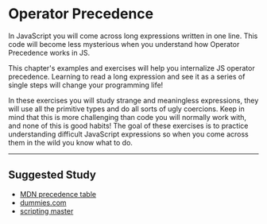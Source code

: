 # Operator Precedence

In JavaScript you will come across long expressions written in one line. This
code will become less mysterious when you understand how Operator Precedence
works in JS.

This chapter's examples and exercises will help you internalize JS operator
precedence. Learning to read a long expression and see it as a series of single
steps will change your programming life!

In these exercises you will study strange and meaningless expressions, they will
use all the primitive types and do all sorts of ugly coercions. Keep in mind
that this is more challenging than code you will normally work with, and none of
this is good habits! The goal of these exercises is to practice understanding
difficult JavaScript expressions so when you come across them in the wild you
know what to do.

---

## Suggested Study

- [MDN precedence table](https://developer.mozilla.org/en-US/docs/Web/JavaScript/Reference/Operators/Operator_Precedence)
- [dummies.com](https://www.dummies.com/web-design-development/javascript-operator-precedence/)
- [scripting master](http://www.scriptingmaster.com/javascript/operator-precedence.asp)
